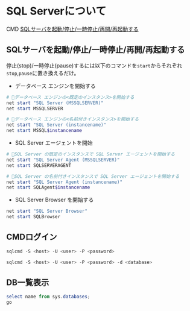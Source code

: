 # SQL Serverについて

CMD
[SQLサーバを起動/停止/一時停止/再開/再起動する](#cmd)

## <a name=cmd>SQLサーバを起動/停止/一時停止/再開/再起動する</a>

停止(stop)/一時停止(pause)するには以下のコマンドを`start`からそれぞれ`stop`,`pause`に置き換えるだけ。

- データベース エンジンを開始する

```powershell
# 🌟データベース エンジンの<既定のインスタンス>を開始する
net start "SQL Server (MSSQLSERVER)"
net start MSSQLSERVER

# 🌟データベース エンジンの<名前付きインスタンス>を開始する
net start "SQL Server (instancename)"
net start MSSQL$instancename
```

- SQL Server エージェントを開始

```powershell
# 🌟SQL Server の既定のインスタンスで SQL Server エージェントを開始する
net start "SQL Server Agent (MSSQLSERVER)"
net start SQLSERVERAGENT

# 🌟SQL Server の名前付きインスタンスで SQL Server エージェントを開始する
net start "SQL Server Agent (instancename)"
net start SQLAgent$instancename
```

- SQL Server Browser を開始する

```powershell
net start "SQL Server Browser"
net start SQLBrowser
```

## CMDログイン

```powershell
sqlcmd -S <host> -U <user> -P <password>

sqlcmd -S <host> -U <user> -P <password> -d <database>
```

## DB一覧表示

```powershell
select name from sys.databases;
go
```

